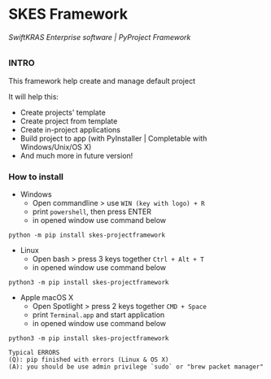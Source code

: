 # SKES Framework
###### SwiftKRAS Enterprise software | PyProject Framework

### INTRO

This framework help create and manage default project

It will help this:

* Create projects' template
* Create project from template
* Create in-project applications
* Build project to app (with PyInstaller | Completable with Windows/Unix/OS X)
* And much more in future version!

### How to install

* Windows
  * Open commandline > use `WIN (key with logo) + R`
  * print `powershell`, then press ENTER
  * in opened window use command below

`python -m pip install skes-projectframework`

* Linux
  * Open bash > press 3 keys together `Ctrl + Alt + T`
  * in opened window use command below

`python3 -m pip install skes-projectframework`

* Apple macOS X
  * Open Spotlight > press 2 keys together `CMD + Space`
  * print `Terminal.app` and start application
  * in opened window use command below

`python3 -m pip install skes-projectframework`

    Typical ERRORS
    (Q): pip finished with errors (Linux & OS X) 
    (A): you should be use admin privilege `sudo` or "brew packet manager"
